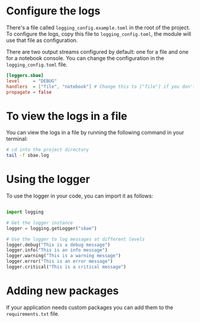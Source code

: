 # Configure the logs

There's a file called `logging_config.example.toml` in the root of the project. To configure the logs, copy this file to `logging_config.toml`, the module will use that file as configuration.

There are two output streams configured by default: one for a file and one for a notebook console. You can change the configuration in the `logging_config.toml` file.

```toml
[loggers.sbae]
level     = "DEBUG"
handlers  = ["file", "notebook"] # Change this to ["file"] if you don't want notebook logs
propagate = false
```

# To view the logs in a file

You can view the logs in a file by running the following command in your terminal:

```bash
# cd into the project directory
tail -f sbae.log
```

# Using the logger

To use the logger in your code, you can import it as follows:

```python

import logging

# Get the logger instance
logger = logging.getLogger("sbae")

# Use the logger to log messages at different levels
logger.debug("This is a debug message")
logger.info("This is an info message")
logger.warning("This is a warning message")
logger.error("This is an error message")
logger.critical("This is a critical message")


```

# Adding new packages

If your application needs custom packages you can add them to the `requirements.txt` file.
